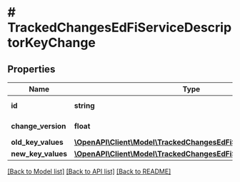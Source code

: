 # # TrackedChangesEdFiServiceDescriptorKeyChange

## Properties

Name | Type | Description | Notes
------------ | ------------- | ------------- | -------------
**id** | **string** | Resource identifier | [optional]
**change_version** | **float** | Change version | [optional]
**old_key_values** | [**\OpenAPI\Client\Model\TrackedChangesEdFiServiceDescriptorKey**](TrackedChangesEdFiServiceDescriptorKey.md) |  | [optional]
**new_key_values** | [**\OpenAPI\Client\Model\TrackedChangesEdFiServiceDescriptorKey**](TrackedChangesEdFiServiceDescriptorKey.md) |  | [optional]

[[Back to Model list]](../../README.md#models) [[Back to API list]](../../README.md#endpoints) [[Back to README]](../../README.md)
